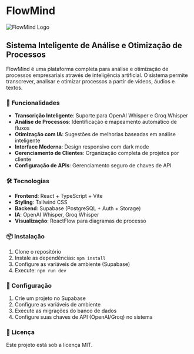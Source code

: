 # FlowMind

![FlowMind Logo](https://i.ibb.co/KpXdWPLx/Logo-Flow-Mind-2.png)

## Sistema Inteligente de Análise e Otimização de Processos

FlowMind é uma plataforma completa para análise e otimização de processos empresariais através de inteligência artificial. O sistema permite transcrever, analisar e otimizar processos a partir de vídeos, áudios e textos.

### 🚀 Funcionalidades

- **Transcrição Inteligente**: Suporte para OpenAI Whisper e Groq Whisper
- **Análise de Processos**: Identificação e mapeamento automático de fluxos
- **Otimização com IA**: Sugestões de melhorias baseadas em análise inteligente
- **Interface Moderna**: Design responsivo com dark mode
- **Gerenciamento de Clientes**: Organização completa de projetos por cliente
- **Configuração de APIs**: Gerenciamento seguro de chaves de API

### 🛠️ Tecnologias

- **Frontend**: React + TypeScript + Vite
- **Styling**: Tailwind CSS
- **Backend**: Supabase (PostgreSQL + Auth + Storage)
- **IA**: OpenAI Whisper, Groq Whisper
- **Visualização**: ReactFlow para diagramas de processo

### 📦 Instalação

1. Clone o repositório
2. Instale as dependências: `npm install`
3. Configure as variáveis de ambiente (Supabase)
4. Execute: `npm run dev`

### 🔧 Configuração

1. Crie um projeto no Supabase
2. Configure as variáveis de ambiente
3. Execute as migrações do banco de dados
4. Configure suas chaves de API (OpenAI/Groq) no sistema

### 📝 Licença

Este projeto está sob a licença MIT.
